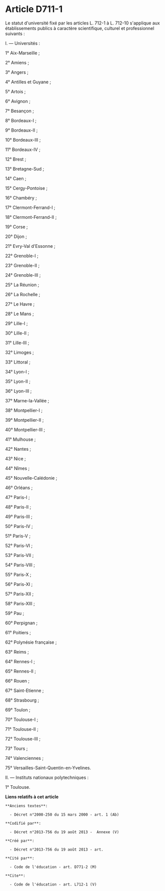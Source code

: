 # Article D711-1

Le statut d'université fixé par les articles L. 712-1 à L. 712-10 s'applique aux établissements publics à caractère
scientifique, culturel et professionnel suivants : 

I. ― Universités : 

1° Aix-Marseille ; 

2° Amiens ; 

3° Angers ; 

4° Antilles et Guyane ; 

5° Artois ; 

6° Avignon ; 

7° Besançon ; 

8° Bordeaux-I ; 

9° Bordeaux-II ; 

10° Bordeaux-III ; 

11° Bordeaux-IV ; 

12° Brest ; 

13° Bretagne-Sud ; 

14° Caen ; 

15° Cergy-Pontoise ; 

16° Chambéry ; 

17° Clermont-Ferrand-I ; 

18° Clermont-Ferrand-II ; 

19° Corse ; 

20° Dijon ; 

21° Evry-Val d'Essonne ; 

22° Grenoble-I ; 

23° Grenoble-II ; 

24° Grenoble-III ; 

25° La Réunion ; 

26° La Rochelle ; 

27° Le Havre ; 

28° Le Mans ; 

29° Lille-I ; 

30° Lille-II ; 

31° Lille-III ; 

32° Limoges ; 

33° Littoral ; 

34° Lyon-I ; 

35° Lyon-II ; 

36° Lyon-III ; 

37° Marne-la-Vallée ; 

38° Montpellier-I ; 

39° Montpellier-II ; 

40° Montpellier-III ; 

41° Mulhouse ; 

42° Nantes ; 

43° Nice ; 

44° Nîmes ; 

45° Nouvelle-Calédonie ; 

46° Orléans ; 

47° Paris-I ; 

48° Paris-II ; 

49° Paris-III ; 

50° Paris-IV ; 

51° Paris-V ; 

52° Paris-VI ; 

53° Paris-VII ; 

54° Paris-VIII ; 

55° Paris-X ; 

56° Paris-XI ; 

57° Paris-XII ; 

58° Paris-XIII ; 

59° Pau ; 

60° Perpignan ; 

61° Poitiers ; 

62° Polynésie française ; 

63° Reims ; 

64° Rennes-I ; 

65° Rennes-II ; 

66° Rouen ; 

67° Saint-Etienne ; 

68° Strasbourg ; 

69° Toulon ; 

70° Toulouse-I ; 

71° Toulouse-II ; 

72° Toulouse-III ; 

73° Tours ; 

74° Valenciennes ; 

75° Versailles-Saint-Quentin-en-Yvelines. 

II. ― Instituts nationaux polytechniques : 

1° Toulouse.

**Liens relatifs à cet article**

	**Anciens textes**:

	  - Décret n°2000-250 du 15 mars 2000 - art. 1 (Ab)

	**Codifié par**:

	  - Décret n°2013-756 du 19 août 2013 -  Annexe (V)

	**Créé par**:

	  - Décret n°2013-756 du 19 août 2013 - art.

	**Cité par**:

	  - Code de l'éducation - art. D771-2 (M)

	**Cite**:

	  - Code de l'éducation - art. L712-1 (V)

